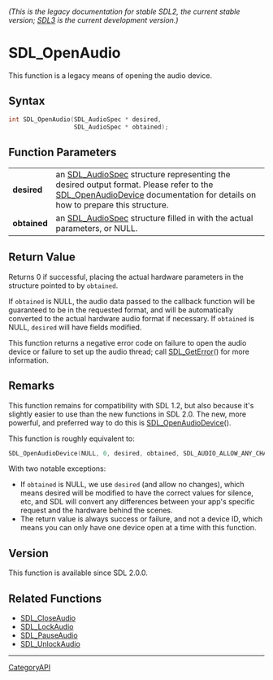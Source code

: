 ###### (This is the legacy documentation for stable SDL2, the current stable version; [SDL3](https://wiki.libsdl.org/SDL3/) is the current development version.)
# SDL_OpenAudio

This function is a legacy means of opening the audio device.

## Syntax

```c
int SDL_OpenAudio(SDL_AudioSpec * desired,
                  SDL_AudioSpec * obtained);

```

## Function Parameters

|                  |                                                                                                                                                                                                                |
| ---------------- | -------------------------------------------------------------------------------------------------------------------------------------------------------------------------------------------------------------- |
| **desired**      | an [SDL_AudioSpec](SDL_AudioSpec) structure representing the desired output format. Please refer to the [SDL_OpenAudioDevice](SDL_OpenAudioDevice) documentation for details on how to prepare this structure. |
| **obtained**     | an [SDL_AudioSpec](SDL_AudioSpec) structure filled in with the actual parameters, or NULL.                                                                                                                     |

## Return Value

Returns 0 if successful, placing the actual hardware parameters in the
structure pointed to by `obtained`.

If `obtained` is NULL, the audio data passed to the callback function will
be guaranteed to be in the requested format, and will be automatically
converted to the actual hardware audio format if necessary. If `obtained`
is NULL, `desired` will have fields modified.

This function returns a negative error code on failure to open the audio
device or failure to set up the audio thread; call
[SDL_GetError](SDL_GetError)() for more information.

## Remarks

This function remains for compatibility with SDL 1.2, but also because it's
slightly easier to use than the new functions in SDL 2.0. The new, more
powerful, and preferred way to do this is
[SDL_OpenAudioDevice](SDL_OpenAudioDevice)().

This function is roughly equivalent to:

```c
SDL_OpenAudioDevice(NULL, 0, desired, obtained, SDL_AUDIO_ALLOW_ANY_CHANGE);
```

With two notable exceptions:

- If `obtained` is NULL, we use `desired` (and allow no changes), which
  means desired will be modified to have the correct values for silence,
  etc, and SDL will convert any differences between your app's specific
  request and the hardware behind the scenes.
- The return value is always success or failure, and not a device ID, which
  means you can only have one device open at a time with this function.

## Version

This function is available since SDL 2.0.0.

## Related Functions

* [SDL_CloseAudio](SDL_CloseAudio)
* [SDL_LockAudio](SDL_LockAudio)
* [SDL_PauseAudio](SDL_PauseAudio)
* [SDL_UnlockAudio](SDL_UnlockAudio)

----
[CategoryAPI](CategoryAPI)

